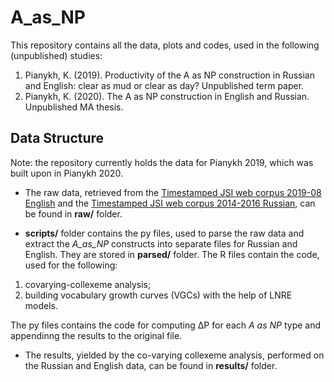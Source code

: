 # A_as_NP
This repository contains all the data, plots and codes, used in the following (unpublished) studies:
1. Pianykh, K. (2019). Productivity of the A as NP construction in Russian and English: clear as mud or clear as day? Unpublished term paper.
2. Pianykh, K. (2020). The A as NP construction in English and Russian. Unpublished MA thesis.

## Data Structure
Note: the repository currently holds the data for Pianykh 2019, which was built upon in Pianykh 2020.
* The raw data, retrieved from the [Timestamped JSI web corpus 2019-08 English](https://www.sketchengine.eu/timestamped-english-corpus/) and the [Timestamped JSI web corpus 2014-2016 Russian](https://www.sketchengine.eu/timestamped-russian-corpus/), can be found in **raw/** folder.

* **scripts/** folder contains the py files, used to parse the raw data and extract the *A_as_NP* constructs into separate files for Russian and English. They are stored in **parsed/** folder. The R files contain the code, used for the following:
1. covarying-collexeme analysis;
2. building vocabulary growth curves (VGCs) with the help of LNRE models.

The py files contains the code for computing ΔP for each *A as NP* type and appendinng the results to the original file.

* The results, yielded by the co-varying collexeme analysis, performed on the Russian and English data, can be found in **results/** folder.
